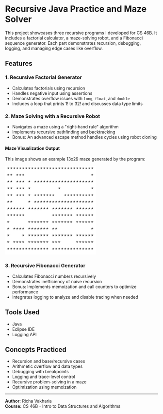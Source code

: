 # Recursive Java Practice and Maze Solver

This project showcases three recursive programs I developed for CS 46B. It includes a factorial calculator, a maze-solving robot, and a Fibonacci sequence generator. Each part demonstrates recursion, debugging, logging, and managing edge cases like overflow.

## Features

### 1. Recursive Factorial Generator
- Calculates factorials using recursion
- Handles negative input using assertions
- Demonstrates overflow issues with `long`, `float`, and `double`
- Includes a loop that prints 1! to 32! and discusses data type limits

### 2. Maze Solving with a Recursive Robot
- Navigates a maze using a "right-hand rule" algorithm
- Implements recursive pathfinding and backtracking
- Bonus: An advanced escape method handles cycles using robot cloning

#### Maze Visualization Output

This image shows an example 13x29 maze generated by the program:

<img src="maze-display.png" alt="Maze output" width="300"/>


### 3. Recursive Fibonacci Generator
- Calculates Fibonacci numbers recursively
- Demonstrates inefficiency of naive recursion
- Bonus: Implements memoization and call counters to optimize performance
- Integrates logging to analyze and disable tracing when needed

## Tools Used
- Java
- Eclipse IDE
- Logging API

## Concepts Practiced
- Recursion and base/recursive cases
- Arithmetic overflow and data types
- Debugging with breakpoints
- Logging and trace-level control
- Recursive problem-solving in a maze
- Optimization using memoization

---
**Author:** Richa Vakharia  
**Course:** CS 46B - Intro to Data Structures and Algorithms
